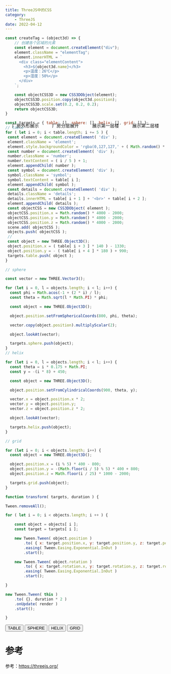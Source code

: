 ```yaml
---
title: ThreeJS中的CSS
category: 
    - ThreeJS
date: 2022-04-12
---
```



```js
const createTag = (object3d) => {
    // 创建各个区域的元素
    const element = document.createElement("div");
    element.className = "elementTag";
    element.innerHTML = `
      <div class="elementContent">
        <h3>${object3d.name}</h3>
        <p>温度：26℃</p>
        <p>湿度：50%</p>
      </div>
    `;

    const objectCSS3D = new CSS3DObject(element);
    objectCSS3D.position.copy(object3d.position);
    objectCSS3D.scale.set(0.2, 0.2, 0.2);
    return objectCSS3D;
}

```

<div class="scene" ref="sceneRef">
  <div class="btn-list">
    <div @click="showWall"><a>厂房外形展示</a></div>
    <div @click="showAll"><a>厂房分层展开</a></div>
    <div @click="showFloor1"><a>展示第一层楼</a></div>
    <div @click="showFloor2"><a>展示第二层楼</a></div>
  </div>
  <!-- <div class="css3d-render" ref="css3dRef"></div> -->
</div>

```js
const targets = { table: [], sphere: [], helix: [], grid: [] };
// table
for ( let i = 0; i < table.length; i += 5 ) {
 const element = document.createElement( 'div' );
 element.className = 'element';
 element.style.backgroundColor = 'rgba(0,127,127,' + ( Math.random() * 0.5 + 0.25 ) + ')';
 const number = document.createElement( 'div' );
 number.className = 'number';
 number.textContent = ( i / 5 ) + 1;
 element.appendChild( number );
 const symbol = document.createElement( 'div' );
 symbol.className = 'symbol';
 symbol.textContent = table[ i ];
 element.appendChild( symbol );
 const details = document.createElement( 'div' );
 details.className = 'details';
 details.innerHTML = table[ i + 1 ] + '<br>' + table[ i + 2 ];
 element.appendChild( details );
 const objectCSS = new CSS3DObject( element );
 objectCSS.position.x = Math.random() * 4000 - 2000;
 objectCSS.position.y = Math.random() * 4000 - 2000;
 objectCSS.position.z = Math.random() * 4000 - 2000;
 scene.add( objectCSS );
 objects.push( objectCSS );
 //
 const object = new THREE.Object3D();
 object.position.x = ( table[ i + 3 ] * 140 ) - 1330;
 object.position.y = - ( table[ i + 4 ] * 180 ) + 990;
 targets.table.push( object );
}

// sphere

const vector = new THREE.Vector3();

for (let i = 0, l = objects.length; i < l; i++) {
  const phi = Math.acos(-1 + (2 * i) / l);
  const theta = Math.sqrt(l * Math.PI) * phi;

  const object = new THREE.Object3D();

  object.position.setFromSphericalCoords(800, phi, theta);

  vector.copy(object.position).multiplyScalar(2);

  object.lookAt(vector);

  targets.sphere.push(object);
}
// helix

for (let i = 0, l = objects.length; i < l; i++) {
  const theta = i * 0.175 + Math.PI;
  const y = -(i * 8) + 450;

  const object = new THREE.Object3D();

  object.position.setFromCylindricalCoords(900, theta, y);

  vector.x = object.position.x * 2;
  vector.y = object.position.y;
  vector.z = object.position.z * 2;

  object.lookAt(vector);

  targets.helix.push(object);
}

// grid

for (let i = 0; i < objects.length; i++) {
  const object = new THREE.Object3D();

  object.position.x = (i % 5) * 400 - 800;
  object.position.y = -(Math.floor(i / 5) % 5) * 400 + 800;
  object.position.z = Math.floor(i / 25) * 1000 - 2000;

  targets.grid.push(object);
}

function transform( targets, duration ) {

Tween.removeAll();

for ( let i = 0; i < objects.length; i ++ ) {

    const object = objects[ i ];
    const target = targets[ i ];

    new Tween.Tween( object.position )
        .to( { x: target.position.x, y: target.position.y, z: target.position.z }, Math.random() * duration + duration )
        .easing( Tween.Easing.Exponential.InOut )
        .start();

    new Tween.Tween( object.rotation )
        .to( { x: target.rotation.x, y: target.rotation.y, z: target.rotation.z }, Math.random() * duration + duration )
        .easing( Tween.Easing.Exponential.InOut )
        .start();

}

new Tween.Tween( this )
    .to( {}, duration * 2 )
    .onUpdate( render )
    .start();

}
```

<div ref="elementTableRef" class="elementTable">
  <div id="menu">
   <button id="table">TABLE</button>
   <button id="sphere">SPHERE</button>
   <button id="helix">HELIX</button>
   <button id="grid">GRID</button>
  </div>
</div>

# 参考
参考：<https://threejs.org/>

<script setup>
import {ref,onMounted} from 'vue'
import * as THREE from 'three'
import gsap from "gsap";
// import  {Tween }from 'three/examples/jsm/libs/tween.module.js';
import { RGBELoader } from "three/examples/jsm/loaders/RGBELoader.js";
import { CSS3DRenderer } from "three/examples/jsm/renderers/CSS3DRenderer.js";
import { OrbitControls } from "three/examples/jsm/controls/OrbitControls.js";
import { FlyControls } from "three/examples/jsm/controls/FlyControls.js";
import { CSS3DObject } from "three/examples/jsm/renderers/CSS3DRenderer.js";
import { FirstPersonControls } from "three/examples/jsm/controls/FirstPersonControls.js";
import { GLTFLoader } from "three/examples/jsm/loaders/GLTFLoader.js";
import { DRACOLoader } from "three/examples/jsm/loaders/DRACOLoader.js";
// import Tween from 'three/addons/libs/tween.module.js';
import * as Tween from 'three/examples/jsm/libs/tween.module.js';
import { TrackballControls } from 'three/examples/jsm/controls/TrackballControls.js';
import Mitt from "mitt";

const eventHub = new Mitt();

const sceneRef = ref()
// const css3dRef = ref()
const showWall = () => {
  eventHub.emit("showWall");
};

const showFloor1 = () => {
  eventHub.emit("showFloor1");
};

const showFloor2 = () => {
  eventHub.emit("showFloor2");
};
let open = false;
const showAll = () => {
  if (open) {
    eventHub.emit("hideAll");
    open = false;
  } else {
    eventHub.emit("showAll");
    open = true;
  }
};

const initScene = () => {
    const scene = new THREE.Scene()
    const rgbeloader = new RGBELoader()

    rgbeloader.loadAsync('./assets/textures/2k.hdr').then(texture => {
        texture.mapping = THREE.EquirectangularReflectionMapping;
        scene.background = texture
        scene.environment = texture
    })

    const light = new THREE.DirectionalLight(0xffffff,2);
    light.position.set(10,100,10);
    scene.add(light)

    const camera = new THREE.PerspectiveCamera(75,2,1,10000)
    camera.position.set(100,100,300)
    scene.add(camera)
    const css3dRender = new CSS3DRenderer();
    css3dRender.setSize(sceneRef.value.offsetWidth,sceneRef.value.offsetWidth/2)
    const renderer = new THREE.WebGLRenderer({
      // 设置抗锯齿
      antialias: true,
      // 设置物理灯光模拟效果
      physicallyCorrectLights: true,
      // 设置对数深度缓冲区
      logarithmicDepthBuffer: true,
    });
    renderer.setSize(sceneRef.value.offsetWidth,sceneRef.value.offsetWidth/2)
    renderer.shadowMap.enabled = true
    renderer.toneMapping = THREE.ACESFilmicToneMapping;
    renderer.toneMappingExposure = 0.8;
    sceneRef.value.appendChild(renderer.domElement)

    css3dRender.domElement.style.position = 'absolute';
    css3dRender.domElement.style.top = '0'
    sceneRef.value.appendChild(css3dRender.domElement)

    renderer.render(scene,camera)
    const controls = new OrbitControls(camera,css3dRender.domElement)
    // 设置控制器阻尼
    controls.enableDamping = true;
    function animate(t) {
      controls.update();
      const elapsedTime = clock.getElapsedTime();
      requestAnimationFrame(animate);
      // 使用渲染器渲染相机看这个场景的内容渲染出来
      renderer.render(scene, camera);
      css3dRender.render(scene,camera)
    }

    animate();
    if(!__VUEPRESS_SSR__) {
      window.addEventListener("resize",()=>{
        camera.updateProjectionMatrix();
        renderer.setSize(sceneRef.value.offsetWidth,sceneRef.value.offsetWidth/2)
        renderer.setPixelRatio(window.devicePixelRatio)
      })
    }
    return {scene,controls,renderer,camera}
}

const clock = new THREE.Clock();
const initAnimate = (scene,controls,renderer,camera) => {
  const delta = clock.getDelta()
  controls.update();
  renderer.render(scene,camera)
  requestAnimationFrame(() => {
    initAnimate(controls)
  })
}

const createTag = (object3d) => {
    // 创建各个区域的元素
    const element = document.createElement("div");
    element.className = "elementTag";
    element.innerHTML = `
      <div class="elementContent">
        <h3>${object3d.name}</h3>
        <p>温度：26℃</p>
        <p>湿度：50%</p>
      </div>
    `;

    const objectCSS3D = new CSS3DObject(element);
    objectCSS3D.position.copy(object3d.position);
    objectCSS3D.scale.set(0.2, 0.2, 0.2);
    return objectCSS3D;
}

const createFactory = (scene) => {
    const gltfLoader = new GLTFLoader()
    const dracoLoader = new DRACOLoader()
    dracoLoader.setDecoderPath("/blog/draco/");
    dracoLoader.setDecoderConfig({type: "js"});
    dracoLoader.preload();
    gltfLoader.setDRACOLoader(dracoLoader);

    let floor1Group;
    let floor2Group;
    let wallGroup;
    const floor2Tags = []
    gltfLoader.load("./assets/models/floor2.glb",(gltf) => {
      console.log(gltf,'gltf')
        let array = ["小型会议室", "核心科技室", "科技展台", "设计总监办公室"];
        floor2Group = gltf.scene
        gltf.scene.traverse((child) => {
          if(child.isMesh) {
            child.material.emissiveIntensity = 15;
          }
          if(array.indexOf(child.name) != -1) {
            const css3dObject = createTag(child)
            css3dObject.visible = false
            floor2Tags.push(css3dObject)
            floor2Group.add(css3dObject);

          }
        })
        floor2Group.visible = false
        scene.add(floor2Group)
    })
    gltfLoader.load("./assets/models/floor1.glb",(gltf) => {
      floor1Group = gltf.scene;

      gltf.scene.traverse((child) => {
          if(child.isMesh) {
            child.material.emissiveIntensity = 5
          }
      })
      floor1Group.visible = false;
      scene.add(gltf.scene)
    })

    gltfLoader.load("./assets/models/wall.glb",(gltf) => {
      scene.add(gltf.scene)
      wallGroup = gltf.scene
    })
}

class Factory {
  constructor(scene,camera) {
    const gltfLoader = new GLTFLoader();
    const dracoLoader = new DRACOLoader();
    dracoLoader.setDecoderPath("/blog/draco/");
    dracoLoader.setDecoderConfig({ type: "js" });
    dracoLoader.preload();
    gltfLoader.setDRACOLoader(dracoLoader);

    this.scene = scene;
    this.floor1Group;
    this.floor2Group;
    this.wallGroup;
    this.floor2Tags = [];
    this.camera = camera

    console.log('Factory',gltfLoader)
    gltfLoader.load("./assets/models/floor2.glb", (gltf) => {
      console.log(gltf,'gltf');
      this.floor2Group = gltf.scene;

      let array = ["小型会议室", "核心科技室", "科技展台", "设计总监办公室"];
      // 判断子元素是否是物体
      gltf.scene.traverse((child) => {
        if (child.isMesh) {
          // console.log(child);
          child.material.emissiveIntensity = 15;
          // child.receiveShadow = true;
          // child.castShadow = true;
        }
        if (array.indexOf(child.name) != -1) {
          // console.log("小型会议室", child);
          const css3dObject = this.createTag(child);
          css3dObject.visible = false;
          this.floor2Tags.push(css3dObject);
          this.floor2Group.add(css3dObject);
        }
      });
      this.floor2Group.visible = false;

      scene.add(this.floor2Group);
    },undefined,(err) => {
      console.log('floor err',err)
    })

    gltfLoader.load("./assets/models/floor1.glb", (gltf) => {
      console.log(gltf);
      this.floor1Group = gltf.scene;

      // 判断子元素是否是物体
      gltf.scene.traverse((child) => {
        if (child.isMesh) {
          // console.log(child);
          child.material.emissiveIntensity = 5;
          // child.receiveShadow = true;
          // child.castShadow = true;
        }
      });
      this.floor1Group.visible = false;
      scene.add(gltf.scene);
    });

    gltfLoader.load("./assets/models/wall.glb", (gltf) => {
      console.log(gltf);
      scene.add(gltf.scene);
      this.wallGroup = gltf.scene;
    });

    this.initEvent();
  }

  update(time) {
    if (this.mixer) {
      // console.log(time);
      this.mixer.update(time);
    }
  }

  createTag(object3d) {
    // 创建各个区域的元素
    const element = document.createElement("div");
    element.className = "elementTag";
    element.innerHTML = `
      <div class="elementContent">
        <h3>${object3d.name}</h3>
        <p>温度：26℃</p>
        <p>湿度：50%</p>
      </div>
    `;

    const objectCSS3D = new CSS3DObject(element);
    objectCSS3D.position.copy(object3d.position);
    objectCSS3D.scale.set(0.2, 0.2, 0.2);
    return objectCSS3D;
    // scene.add(objectCSS3D);
  }

  showFloor1() {
    this.floor1Group.visible = true;
  }
  showFloor2() {
    this.floor2Group.visible = true;
    // this.fighterGroup.visible = true;
    this.floor2Tags.forEach((tag) => {
      tag.visible = true;
    });
  }

  hideFloor1() {
    this.floor1Group.visible = false;
  }
  hideFloor2() {
    this.floor2Group.visible = false;
    // this.fighterGroup.visible = false;
    this.floor2Tags.forEach((tag) => {
      tag.visible = false;
    });
  }

  hideWall() {
    this.wallGroup.visible = false;
  }
  showWall() {
    this.wallGroup.visible = true;
  }
  initEvent() {
    eventHub.on("showFloor1", () => {
      this.showFloor1();
      this.hideWall();
      this.hideFloor2();
    });
    eventHub.on("showFloor2", () => {
      this.showFloor2();
      this.hideWall();
      this.hideFloor1();
    });
    eventHub.on("showWall", () => {
      this.showWall();
      this.hideFloor1();
      this.hideFloor2();
    });
    eventHub.on("showAll", () => {
      this.showFloor1();
      this.showFloor2();
      this.showWall();
      gsap.to(this.wallGroup.position, {
        y: 200,
        duration: 1,
      });
      gsap.to(this.floor2Group.position, {
        y: 50,
        duration: 1,
        delay: 1,
      });
    });
    eventHub.on("hideAll", () => {
      gsap.to(this.wallGroup.position, {
        y: 0,
        duration: 1,
        delay: 1,
        onComplete: () => {
          this.hideFloor1();
          this.hideFloor2();
        },
      });
      gsap.to(this.floor2Group.position, {
        y: 0,
        duration: 1,
      });
    });
  }

}

const elementTableRef = ref()

const initElementTable = () => {
            let camera, scene, renderer;
   let controls;

   const objects = [];
   const targets = { table: [], sphere: [], helix: [], grid: [] };
    camera = new THREE.PerspectiveCamera( 40, window.innerWidth / window.innerHeight, 1, 10000 );
    camera.position.z = 3000;

    scene = new THREE.Scene();
                scene.background =new THREE.Color(0x000000);

    // table

    for ( let i = 0; i < table.length; i += 5 ) {

     const element = document.createElement( 'div' );
     element.className = 'element';
     element.style.backgroundColor = 'rgba(0,127,127,' + ( Math.random() * 0.5 + 0.25 ) + ')';

     const number = document.createElement( 'div' );
     number.className = 'number';
     number.textContent = ( i / 5 ) + 1;
     element.appendChild( number );

     const symbol = document.createElement( 'div' );
     symbol.className = 'symbol';
     symbol.textContent = table[ i ];
     element.appendChild( symbol );

     const details = document.createElement( 'div' );
     details.className = 'details';
     details.innerHTML = table[ i + 1 ] + '<br>' + table[ i + 2 ];
     element.appendChild( details );

     const objectCSS = new CSS3DObject( element );
     objectCSS.position.x = Math.random() * 4000 - 2000;
     objectCSS.position.y = Math.random() * 4000 - 2000;
     objectCSS.position.z = Math.random() * 4000 - 2000;
     scene.add( objectCSS );

     objects.push( objectCSS );

     //

     const object = new THREE.Object3D();
     object.position.x = ( table[ i + 3 ] * 140 ) - 1330;
     object.position.y = - ( table[ i + 4 ] * 180 ) + 990;

     targets.table.push( object );

    }
    // sphere

    const vector = new THREE.Vector3();

    for ( let i = 0, l = objects.length; i < l; i ++ ) {

     const phi = Math.acos( - 1 + ( 2 * i ) / l );
     const theta = Math.sqrt( l * Math.PI ) * phi;

     const object = new THREE.Object3D();

     object.position.setFromSphericalCoords( 800, phi, theta );

     vector.copy( object.position ).multiplyScalar( 2 );

     object.lookAt( vector );

     targets.sphere.push( object );

    }
    // helix

    for ( let i = 0, l = objects.length; i < l; i ++ ) {

     const theta = i * 0.175 + Math.PI;
     const y = - ( i * 8 ) + 450;

     const object = new THREE.Object3D();

     object.position.setFromCylindricalCoords( 900, theta, y );

     vector.x = object.position.x * 2;
     vector.y = object.position.y;
     vector.z = object.position.z * 2;

     object.lookAt( vector );

     targets.helix.push( object );

    }

    // grid

    for ( let i = 0; i < objects.length; i ++ ) {

     const object = new THREE.Object3D();

     object.position.x = ( ( i % 5 ) * 400 ) - 800;
     object.position.y = ( - ( Math.floor( i / 5 ) % 5 ) * 400 ) + 800;
     object.position.z = ( Math.floor( i / 25 ) ) * 1000 - 2000;

     targets.grid.push( object );

    }
     renderer = new CSS3DRenderer();
                renderer.setSize(elementTableRef.value.offsetWidth,elementTableRef.value.offsetWidth/2);
                elementTableRef.value.appendChild(renderer.domElement)

    controls = new TrackballControls( camera, renderer.domElement );
    controls.minDistance = 500;
    controls.maxDistance = 6000;
    controls.addEventListener( 'change', render );
    const buttonTable = document.getElementById( 'table' );
    buttonTable.addEventListener( 'click', function () {

     transform( targets.table, 2000 );

    } );

    const buttonSphere = document.getElementById( 'sphere' );
    buttonSphere.addEventListener( 'click', function () {

     transform( targets.sphere, 2000 );

    } );

    const buttonHelix = document.getElementById( 'helix' );
    buttonHelix.addEventListener( 'click', function () {

     transform( targets.helix, 2000 );

    } );

    const buttonGrid = document.getElementById( 'grid' );
    buttonGrid.addEventListener( 'click', function () {

     transform( targets.grid, 2000 );

    } );

    transform( targets.table, 2000 );

    //

    window.addEventListener( 'resize', onWindowResize );

   function transform( targets, duration ) {

    Tween.removeAll();

    for ( let i = 0; i < objects.length; i ++ ) {

     const object = objects[ i ];
     const target = targets[ i ];

     new Tween.Tween( object.position )
      .to( { x: target.position.x, y: target.position.y, z: target.position.z }, Math.random() * duration + duration )
      .easing( Tween.Easing.Exponential.InOut )
      .start();

     new Tween.Tween( object.rotation )
      .to( { x: target.rotation.x, y: target.rotation.y, z: target.rotation.z }, Math.random() * duration + duration )
      .easing( Tween.Easing.Exponential.InOut )
      .start();

    }

    new Tween.Tween( this )
     .to( {}, duration * 2 )
     .onUpdate( render )
     .start();

   }

   function onWindowResize() {

    renderer.setSize(elementTableRef.value.offsetWidth,elementTableRef.value.offsetWidth/2);

    render();

   }

   function animate() {

    requestAnimationFrame( animate );

    Tween.update();

    controls.update();

   }

   function render() {

    renderer.render( scene, camera );

   }
            animate()
}

onMounted(()=>{
  const {scene,controls,renderer,camera} = initScene()
  const city = new Factory(scene)

  initElementTable()
})
   const table = [
    'H', 'Hydrogen', '1.00794', 1, 1,
    'He', 'Helium', '4.002602', 18, 1,
    'Li', 'Lithium', '6.941', 1, 2,
    'Be', 'Beryllium', '9.012182', 2, 2,
    'B', 'Boron', '10.811', 13, 2,
    'C', 'Carbon', '12.0107', 14, 2,
    'N', 'Nitrogen', '14.0067', 15, 2,
    'O', 'Oxygen', '15.9994', 16, 2,
    'F', 'Fluorine', '18.9984032', 17, 2,
    'Ne', 'Neon', '20.1797', 18, 2,
    'Na', 'Sodium', '22.98976...', 1, 3,
    'Mg', 'Magnesium', '24.305', 2, 3,
    'Al', 'Aluminium', '26.9815386', 13, 3,
    'Si', 'Silicon', '28.0855', 14, 3,
    'P', 'Phosphorus', '30.973762', 15, 3,
    'S', 'Sulfur', '32.065', 16, 3,
    'Cl', 'Chlorine', '35.453', 17, 3,
    'Ar', 'Argon', '39.948', 18, 3,
    'K', 'Potassium', '39.948', 1, 4,
    'Ca', 'Calcium', '40.078', 2, 4,
    'Sc', 'Scandium', '44.955912', 3, 4,
    'Ti', 'Titanium', '47.867', 4, 4,
    'V', 'Vanadium', '50.9415', 5, 4,
    'Cr', 'Chromium', '51.9961', 6, 4,
    'Mn', 'Manganese', '54.938045', 7, 4,
    'Fe', 'Iron', '55.845', 8, 4,
    'Co', 'Cobalt', '58.933195', 9, 4,
    'Ni', 'Nickel', '58.6934', 10, 4,
    'Cu', 'Copper', '63.546', 11, 4,
    'Zn', 'Zinc', '65.38', 12, 4,
    'Ga', 'Gallium', '69.723', 13, 4,
    'Ge', 'Germanium', '72.63', 14, 4,
    'As', 'Arsenic', '74.9216', 15, 4,
    'Se', 'Selenium', '78.96', 16, 4,
    'Br', 'Bromine', '79.904', 17, 4,
    'Kr', 'Krypton', '83.798', 18, 4,
    'Rb', 'Rubidium', '85.4678', 1, 5,
    'Sr', 'Strontium', '87.62', 2, 5,
    'Y', 'Yttrium', '88.90585', 3, 5,
    'Zr', 'Zirconium', '91.224', 4, 5,
    'Nb', 'Niobium', '92.90628', 5, 5,
    'Mo', 'Molybdenum', '95.96', 6, 5,
    'Tc', 'Technetium', '(98)', 7, 5,
    'Ru', 'Ruthenium', '101.07', 8, 5,
    'Rh', 'Rhodium', '102.9055', 9, 5,
    'Pd', 'Palladium', '106.42', 10, 5,
    'Ag', 'Silver', '107.8682', 11, 5,
    'Cd', 'Cadmium', '112.411', 12, 5,
    'In', 'Indium', '114.818', 13, 5,
    'Sn', 'Tin', '118.71', 14, 5,
    'Sb', 'Antimony', '121.76', 15, 5,
    'Te', 'Tellurium', '127.6', 16, 5,
    'I', 'Iodine', '126.90447', 17, 5,
    'Xe', 'Xenon', '131.293', 18, 5,
    'Cs', 'Caesium', '132.9054', 1, 6,
    'Ba', 'Barium', '132.9054', 2, 6,
    'La', 'Lanthanum', '138.90547', 4, 9,
    'Ce', 'Cerium', '140.116', 5, 9,
    'Pr', 'Praseodymium', '140.90765', 6, 9,
    'Nd', 'Neodymium', '144.242', 7, 9,
    'Pm', 'Promethium', '(145)', 8, 9,
    'Sm', 'Samarium', '150.36', 9, 9,
    'Eu', 'Europium', '151.964', 10, 9,
    'Gd', 'Gadolinium', '157.25', 11, 9,
    'Tb', 'Terbium', '158.92535', 12, 9,
    'Dy', 'Dysprosium', '162.5', 13, 9,
    'Ho', 'Holmium', '164.93032', 14, 9,
    'Er', 'Erbium', '167.259', 15, 9,
    'Tm', 'Thulium', '168.93421', 16, 9,
    'Yb', 'Ytterbium', '173.054', 17, 9,
    'Lu', 'Lutetium', '174.9668', 18, 9,
    'Hf', 'Hafnium', '178.49', 4, 6,
    'Ta', 'Tantalum', '180.94788', 5, 6,
    'W', 'Tungsten', '183.84', 6, 6,
    'Re', 'Rhenium', '186.207', 7, 6,
    'Os', 'Osmium', '190.23', 8, 6,
    'Ir', 'Iridium', '192.217', 9, 6,
    'Pt', 'Platinum', '195.084', 10, 6,
    'Au', 'Gold', '196.966569', 11, 6,
    'Hg', 'Mercury', '200.59', 12, 6,
    'Tl', 'Thallium', '204.3833', 13, 6,
    'Pb', 'Lead', '207.2', 14, 6,
    'Bi', 'Bismuth', '208.9804', 15, 6,
    'Po', 'Polonium', '(209)', 16, 6,
    'At', 'Astatine', '(210)', 17, 6,
    'Rn', 'Radon', '(222)', 18, 6,
    'Fr', 'Francium', '(223)', 1, 7,
    'Ra', 'Radium', '(226)', 2, 7,
    'Ac', 'Actinium', '(227)', 4, 10,
    'Th', 'Thorium', '232.03806', 5, 10,
    'Pa', 'Protactinium', '231.0588', 6, 10,
    'U', 'Uranium', '238.02891', 7, 10,
    'Np', 'Neptunium', '(237)', 8, 10,
    'Pu', 'Plutonium', '(244)', 9, 10,
    'Am', 'Americium', '(243)', 10, 10,
    'Cm', 'Curium', '(247)', 11, 10,
    'Bk', 'Berkelium', '(247)', 12, 10,
    'Cf', 'Californium', '(251)', 13, 10,
    'Es', 'Einstenium', '(252)', 14, 10,
    'Fm', 'Fermium', '(257)', 15, 10,
    'Md', 'Mendelevium', '(258)', 16, 10,
    'No', 'Nobelium', '(259)', 17, 10,
    'Lr', 'Lawrencium', '(262)', 18, 10,
    'Rf', 'Rutherfordium', '(267)', 4, 7,
    'Db', 'Dubnium', '(268)', 5, 7,
    'Sg', 'Seaborgium', '(271)', 6, 7,
    'Bh', 'Bohrium', '(272)', 7, 7,
    'Hs', 'Hassium', '(270)', 8, 7,
    'Mt', 'Meitnerium', '(276)', 9, 7,
    'Ds', 'Darmstadium', '(281)', 10, 7,
    'Rg', 'Roentgenium', '(280)', 11, 7,
    'Cn', 'Copernicium', '(285)', 12, 7,
    'Nh', 'Nihonium', '(286)', 13, 7,
    'Fl', 'Flerovium', '(289)', 14, 7,
    'Mc', 'Moscovium', '(290)', 15, 7,
    'Lv', 'Livermorium', '(293)', 16, 7,
    'Ts', 'Tennessine', '(294)', 17, 7,
    'Og', 'Oganesson', '(294)', 18, 7
   ];
</script>
<style lang="scss" scoped>
  .scene {
    position:relative;
    .btn-list {
      position:absolute;
      width:100%;
      display:flex;
      z-index:11;
      >div {
        flex:1;
        text-align:center;
        color: #1976D2;
        padding:5px 0;
        cursor:pointer;
      }
    }
    .css3d-render {
        position:absolute;
        left:0;
        top:0;
    }

  }

:deep(.scene){
     .elementTag::before {
  content: "";
  display: block;
  position: absolute;
  width: 100px;
  height: 1px;
  background: rgb(127 177 255 / 75%);
  bottom: 0;
  right: -100px;
  transform: rotate(30deg);
  transform-origin: 0 0;
}

.elementTag::after {
  content: "";
  display: block;
  position: absolute;
  width: 20px;
  height: 20px;
  border-radius: 50%;
  background: rgb(127 177 255 / 75%);
  bottom: -65px;
  right: -105px;
}

.elementContent {
  background-color: rgba(20, 143, 221, 0.68);
  box-shadow: 0 0 12px rgba(0, 128, 255, 0.75);
  border: 1px solid rgba(127, 177, 255, 0.75);
  padding: 20px;
  color: #efefef;
}

.elementContent h3 {
  font-size: 20px;
  font-weight: bold;
  margin: 0;
}
  .elementTag {
  position: relative;
  left: -30px;
  top: 15px;
}
  }

:deep(.elementTable) {
    position:relative;
    background:#000;
     #menu {
    position: absolute;
    bottom: 20px;
    width: 100%;
                 z-index:11;
    text-align: center;
            .element {
    width: 120px;
    height: 160px;
    box-shadow: 0px 0px 12px rgba(0,255,255,0.5);
    border: 1px solid rgba(127,255,255,0.25);
    font-family: Helvetica, sans-serif;
    text-align: center;
    line-height: normal;
    cursor: default;

   }

   .element:hover {
    box-shadow: 0px 0px 12px rgba(0,255,255,0.75);
    border: 1px solid rgba(127,255,255,0.75);
   }

    .element .number {
     position: absolute;
     top: 20px;
     right: 20px;
     font-size: 12px;
     color: rgba(127,255,255,0.75);
    }

    .element .symbol {
     position: absolute;
     top: 40px;
     left: 0px;
     right: 0px;
     font-size: 60px;
     font-weight: bold;
     color: rgba(255,255,255,0.75);
     text-shadow: 0 0 10px rgba(0,255,255,0.95);
    }

    .element .details {
     position: absolute;
     bottom: 15px;
     left: 0px;
     right: 0px;
     font-size: 12px;
     color: rgba(127,255,255,0.75);
    }

   button {
    color: rgba(127,255,255,0.75);
    background: transparent;
    outline: 1px solid rgba(127,255,255,0.75);
    border: 0px;
    padding: 5px 10px;
    cursor: pointer;
   }

   button:hover {
    background-color: rgba(0,255,255,0.5);
   }

   button:active {
    color: #000000;
    background-color: rgba(0,255,255,0.75);
   }  
   }

}
</style>
